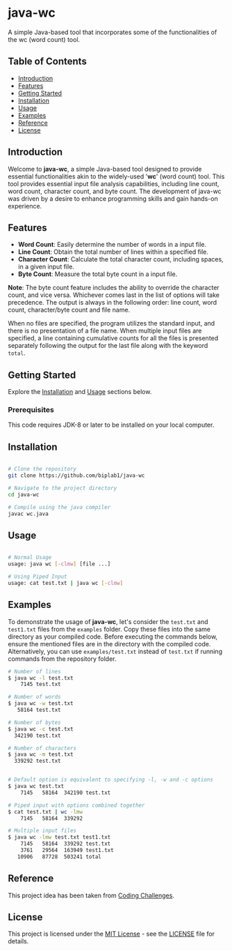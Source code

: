 # java-wc
A simple Java-based tool that incorporates some of the functionalities of the wc (word count) tool.

## Table of Contents
- [Introduction](#introduction)
- [Features](#features)
- [Getting Started](#getting-started)
- [Installation](#installation)
- [Usage](#usage)
- [Examples](#examples)
- [Reference](#reference)
- [License](#license)

## Introduction

Welcome to **java-wc**, a simple Java-based tool designed to provide essential functionalities akin to the widely-used '**wc**' (word count) tool. This tool provides essential input file analysis capabilities, including line count, word count, character count, and byte count. The development of java-wc was driven by a desire to enhance programming skills and gain hands-on experience.

## Features

- **Word Count**: Easily determine the number of words in a input file.
- **Line Count**: Obtain the total number of lines within a specified file.
- **Character Count**: Calculate the total character count, including spaces, in a given input file.
- **Byte Count**: Measure the total byte count in a input file.

**Note**: The byte count feature includes the ability to override the character count, and vice versa. Whichever comes last in the list of options will take precedence. The output is always in the following order: line count, word count, character/byte count and file name. 

When no files are specified, the program utilizes the standard input, and there is no presentation of a file name. When multiple input files are specified, a line containing cumulative counts for all the files is presented separately following the output for the last file along with the keyword `total`.


## Getting Started

Explore the [Installation](#installation) and [Usage](#usage) sections below.

### Prerequisites

This code requires JDK-8 or later to be installed on your local computer. 

## Installation

```bash

# Clone the repository
git clone https://github.com/biplab1/java-wc

# Navigate to the project directory
cd java-wc

# Compile using the java compiler
javac wc.java
```

## Usage

```bash

# Normal Usage
usage: java wc [-clmw] [file ...]

# Using Piped Input
usage: cat test.txt | java wc [-clmw]

```

## Examples

To demonstrate the usage of **java-wc**, let's consider the `test.txt` and `test1.txt` files from the `examples` folder. Copy these files into the same directory as your compiled code. Before executing the commands below, ensure the mentioned files are in the directory with the compiled code. Alternatively, you can use `examples/test.txt` instead of `test.txt` if running commands from the repository folder.

```bash
# Number of lines
$ java wc -l test.txt
    7145 test.txt

# Number of words
$ java wc -w test.txt
   58164 test.txt

# Number of bytes
$ java wc -c test.txt
  342190 test.txt

# Number of characters
$ java wc -m test.txt
  339292 test.txt

```
```bash

# Default option is equivalent to specifying -l, -w and -c options
$ java wc test.txt
    7145   58164  342190 test.txt

# Piped input with options combined together
$ cat test.txt | wc -lmw
    7145   58164  339292

# Multiple input files
$ java wc -lmw test.txt test1.txt
    7145   58164  339292 test.txt 
    3761   29564  163949 test1.txt 
   10906   87728  503241 total
```

## Reference
This project idea has been taken from [Coding Challenges](https://codingchallenges.fyi/challenges/challenge-wc).


## License

This project is licensed under the [MIT License](LICENSE) - see the [LICENSE](LICENSE) file for details.


